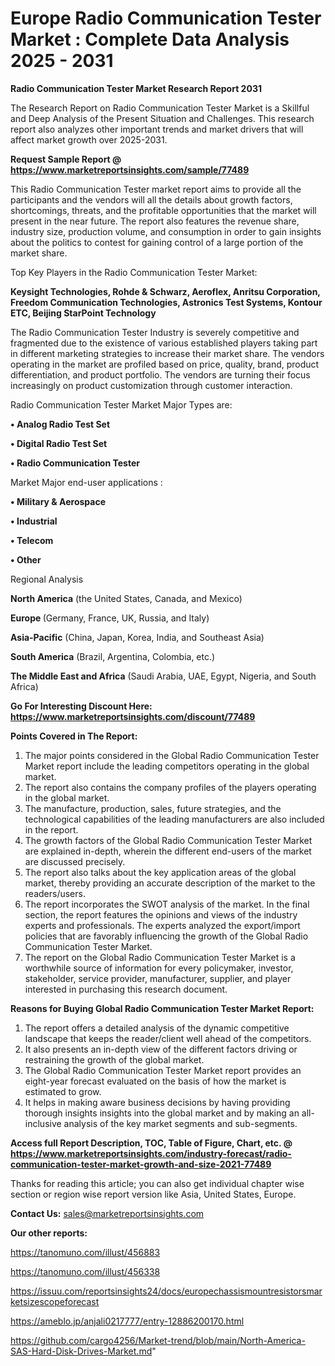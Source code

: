 # Europe Radio Communication Tester Market : Complete Data Analysis 2025 - 2031

<strong>Radio Communication Tester Market Research Report 2031</strong>

The Research Report on Radio Communication Tester Market is a Skillful and Deep Analysis of the Present Situation and Challenges. This research report also analyzes other important trends and market drivers that will affect market growth over 2025-2031.

<strong>Request Sample Report @ <a href=https://www.marketreportsinsights.com/sample/77489>https://www.marketreportsinsights.com/sample/77489</a></strong>

This Radio Communication Tester market report aims to provide all the participants and the vendors will all the details about growth factors, shortcomings, threats, and the profitable opportunities that the market will present in the near future. The report also features the revenue share, industry size, production volume, and consumption in order to gain insights about the politics to contest for gaining control of a large portion of the market share.

Top Key Players in the Radio Communication Tester Market:

<strong>Keysight Technologies, Rohde & Schwarz, Aeroflex, Anritsu Corporation, Freedom Communication Technologies, Astronics Test Systems, Kontour ETC, Beijing StarPoint Technology</strong>

The Radio Communication Tester Industry is severely competitive and fragmented due to the existence of various established players taking part in different marketing strategies to increase their market share. The vendors operating in the market are profiled based on price, quality, brand, product differentiation, and product portfolio. The vendors are turning their focus increasingly on product customization through customer interaction.

Radio Communication Tester Market Major Types are:

<strong>• Analog Radio Test Set

• Digital Radio Test Set

• Radio Communication Tester</strong>

Market Major end-user applications :

<strong>• Military & Aerospace

• Industrial

• Telecom

• Other</strong>

Regional Analysis

</u><strong><b>North America</b></strong> (the United States, Canada, and Mexico)

<strong><b>Europe </b></strong>(Germany, France, UK, Russia, and Italy)

<strong><b>Asia-Pacific</b></strong> (China, Japan, Korea, India, and Southeast Asia)

<strong><b>South America</b></strong> (Brazil, Argentina, Colombia, etc.)

<strong><b>The Middle East and Africa</b></strong> (Saudi Arabia, UAE, Egypt, Nigeria, and South Africa)

<strong>Go For Interesting Discount Here: <a href=https://www.marketreportsinsights.com/discount/77489>https://www.marketreportsinsights.com/discount/77489</a></strong>

<strong>Points Covered in The Report:</strong>
<ol>
  <li>The major points considered in the Global Radio Communication Tester Market report include the leading competitors operating in the global market.</li>
  <li>The report also contains the company profiles of the players operating in the global market.</li>
  <li>The manufacture, production, sales, future strategies, and the technological capabilities of the leading manufacturers are also included in the report.</li>
  <li>The growth factors of the Global Radio Communication Tester Market are explained in-depth, wherein the different end-users of the market are discussed precisely.</li>
  <li>The report also talks about the key application areas of the global market, thereby providing an accurate description of the market to the readers/users.</li>
  <li>The report incorporates the SWOT analysis of the market. In the final section, the report features the opinions and views of the industry experts and professionals. The experts analyzed the export/import policies that are favorably influencing the growth of the Global Radio Communication Tester Market.</li>
  <li>The report on the Global Radio Communication Tester Market is a worthwhile source of information for every policymaker, investor, stakeholder, service provider, manufacturer, supplier, and player interested in purchasing this research document.</li>
</ol>
<strong>Reasons for Buying Global Radio Communication Tester Market Report:</strong>

<ol>
  <li>The report offers a detailed analysis of the dynamic competitive landscape that keeps the reader/client well ahead of the competitors.</li>
  <li>It also presents an in-depth view of the different factors driving or restraining the growth of the global market.</li>
  <li>The Global Radio Communication Tester Market report provides an eight-year forecast evaluated on the basis of how the market is estimated to grow.</li>
  <li>It helps in making aware business decisions by having providing thorough insights insights into the global market and by making an all-inclusive analysis of the key market segments and sub-segments.</li>
</ol>
<strong>Access full Report Description, TOC, Table of Figure, Chart, etc. @ <a href=https://www.marketreportsinsights.com/industry-forecast/radio-communication-tester-market-growth-and-size-2021-77489>https://www.marketreportsinsights.com/industry-forecast/radio-communication-tester-market-growth-and-size-2021-77489</a></strong>


Thanks for reading this article; you can also get individual chapter wise section or region wise report version like Asia, United States, Europe.

<strong>Contact Us:</strong>
sales@marketreportsinsights.com

<strong>Our other reports:</strong>

<a href=https://tanomuno.com/illust/456883>https://tanomuno.com/illust/456883</a>

<a href=https://tanomuno.com/illust/456338>https://tanomuno.com/illust/456338</a>

<a href=https://issuu.com/reportsinsights24/docs/europechassismountresistorsmarketsizescopeforecast>https://issuu.com/reportsinsights24/docs/europechassismountresistorsmarketsizescopeforecast</a>

<a href=https://ameblo.jp/anjali0217777/entry-12886200170.html>https://ameblo.jp/anjali0217777/entry-12886200170.html</a>

<a href=https://github.com/cargo4256/Market-trend/blob/main/North-America-SAS-Hard-Disk-Drives-Market.md>https://github.com/cargo4256/Market-trend/blob/main/North-America-SAS-Hard-Disk-Drives-Market.md</a>"

